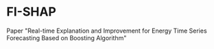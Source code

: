 # FI-SHAP
Paper "Real-time Explanation and Improvement for Energy Time Series Forecasting Based on Boosting Algorithm"
